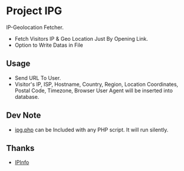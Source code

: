 # Project IPG
IP-Geolocation Fetcher.
- Fetch Visitors IP & Geo Location Just By Opening Link. 
- Option to Write Datas in File


## Usage

- Send URL To User.
- Visitor's IP, ISP, Hostname, Country, Region, Location Coordinates, Postal Code, Timezone, Browser User Agent will be inserted into database.

## Dev Note

- [ipg.php](ipg.php/) can be Included with any PHP script. It will run silently.

## Thanks

-  [IPInfo](http://ipinfo.io/)
